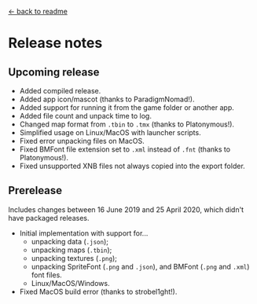 [← back to readme](README.md)

# Release notes
## Upcoming release
* Added compiled release.
* Added app icon/mascot (thanks to ParadigmNomad!).
* Added support for running it from the game folder or another app.
* Added file count and unpack time to log.
* Changed map format from `.tbin` to `.tmx` (thanks to Platonymous!).
* Simplified usage on Linux/MacOS with launcher scripts.
* Fixed error unpacking files on MacOS.
* Fixed BMFont file extension set to `.xml` instead of `.fnt` (thanks to Platonymous!).
* Fixed unsupported XNB files not always copied into the export folder.

## Prerelease
Includes changes between 16 June 2019 and 25 April 2020, which didn't have packaged releases.

* Initial implementation with support for...
  * unpacking data (`.json`);
  * unpacking maps (`.tbin`);
  * unpacking textures (`.png`);
  * unpacking SpriteFont (`.png` and `.json`), and BMFont (`.png` and `.xml`) font files.
  * Linux/MacOS/Windows.
* Fixed MacOS build error (thanks to strobel1ght!).
